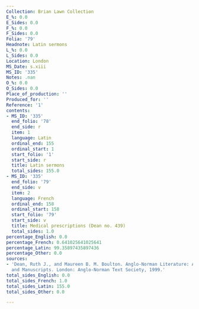 ```yaml
---
Collection: Brian Lawn Collection
E_%: 0.0
E_Sides: 0.0
F_%: 0.0
F_Sides: 0.0
Folia: '79'
Headnote: Latin sermons
L_%: 0.0
L_Sides: 0.0
Location: London
MS_Date: s.xiii
MS_ID: '335'
Notes: .nan
O_%: 0.0
O_Sides: 0.0
Place_of_production: ''
Produced_for: ''
Reference: '1'
contents:
- MS_ID: '335'
  end_folio: '78'
  end_side: r
  item: 1
  language: Latin
  ordinal_end: 155
  ordinal_start: 1
  start_folio: '1'
  start_side: r
  title: Latin sermons
  total_sides: 155.0
- MS_ID: '335'
  end_folio: '79'
  end_side: v
  item: 2
  language: French
  ordinal_end: 158
  ordinal_start: 158
  start_folio: '79'
  start_side: v
  title: Medical prescriptions (Dean no. 439)
  total_sides: 1.0
percentage_English: 0.0
percentage_French: 0.641025641025641
percentage_Latin: 99.35897435897436
percentage_Other: 0.0
sources:
- 'Dean, Ruth J., and Maureen B. M. Boulton. Anglo-Norman Literature: A Guide to Texts
  and Manuscripts. London: Anglo-Norman Text Society, 1999.'
total_sides_English: 0.0
total_sides_French: 1.0
total_sides_Latin: 155.0
total_sides_Other: 0.0

---
```

